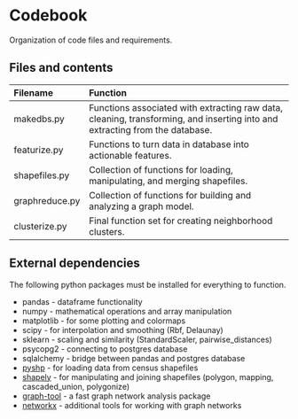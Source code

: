 # Codebook

Organization of code files and requirements.

## Files and contents

Filename | Function
:--|:--
makedbs.py | Functions associated with extracting raw data, cleaning, transforming, and inserting into and extracting from the database.
featurize.py | Functions to turn data in database into actionable features.
shapefiles.py | Collection of functions for loading, manipulating, and merging shapefiles.
graphreduce.py | Collection of functions for building and analyzing a graph model.
clusterize.py | Final function set for creating neighborhood clusters.



## External dependencies

The following python packages must be installed for everything to function.

* pandas - dataframe functionality
* numpy - mathematical operations and array manipulation
* matplotlib - for some plotting and colormaps
* scipy - for interpolation and smoothing (Rbf, Delaunay)
* sklearn - scaling and similarity (StandardScaler, pairwise_distances)
* psycopg2 - connecting to postgres database
* sqlalchemy - bridge between pandas and postgres database
* [pyshp](https://pypi.python.org/pypi/pyshp) - for loading data from census shapefiles
* [shapely](https://pypi.python.org/pypi/Shapely) - for manipulating and joining shapefiles (polygon, mapping, cascaded_union, polygonize)
* [graph-tool](https://graph-tool.skewed.de/) - a fast graph network analysis package
* [networkx](https://networkx.github.io/) - additional tools for working with graph networks